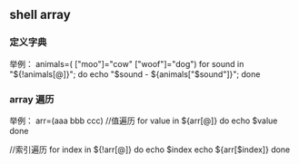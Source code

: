 ## shell array

### 定义字典
举例：
animals=( ["moo"]="cow" ["woof"]="dog")
for sound in "${!animals[@]}"; do echo "$sound - ${animals["$sound"]}"; done

### array 遍历
举例：
arr=(aaa bbb ccc)
//值遍历
for value in ${arr[@]}
do
    echo $value
done

//索引遍历
for index in ${!arr[@]}
do
    echo $index
    echo ${arr[$index]}
done
